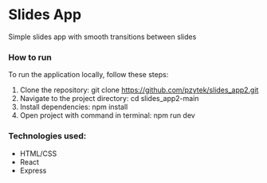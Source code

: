 # Slides App

Simple slides app with smooth transitions between slides

### How to run

To run the application locally, follow these steps:

1. Clone the repository: git clone https://github.com/pzytek/slides_app2.git
2. Navigate to the project directory: cd slides_app2-main
3. Install dependencies: npm install
4. Open project with command in terminal: npm run dev

### Technologies used:

- HTML/CSS
- React
- Express


